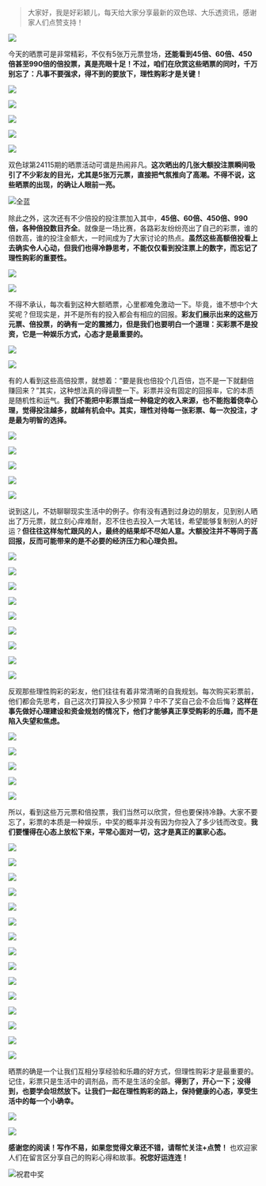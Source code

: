 > 大家好，我是好彩颖儿，每天给大家分享最新的双色球、大乐透资讯，感谢家人们点赞支持！

![](https://cdn.jsdelivr.net/gh/wangwenjie1314/PicCDN/2024-7-11/1720660897499-image.png)


今天的晒票可是非常精彩，不仅有5张万元票登场，**还能看到45倍、60倍、450倍甚至990倍的倍投票，真是亮眼十足！不过，咱们在欣赏这些晒票的同时，千万别忘了：凡事不要强求，得不到的要放下，理性购彩才是关键！**


![](https://cdn.jsdelivr.net/gh/wangwenjie1314/PicCDN/2024-10-8/1728370869864-image.png)


![](https://cdn.jsdelivr.net/gh/wangwenjie1314/PicCDN/2024-10-8/1728370944642-image.png)

![](https://cdn.jsdelivr.net/gh/wangwenjie1314/PicCDN/2024-10-8/1728370878217-image.png)


![](https://cdn.jsdelivr.net/gh/wangwenjie1314/PicCDN/2024-10-8/1728371026035-image.png)


![](https://cdn.jsdelivr.net/gh/wangwenjie1314/PicCDN/2024-10-8/1728371068774-image.png)



双色球第24115期的晒票活动可谓是热闹非凡。**这次晒出的几张大额投注票瞬间吸引了不少彩友的目光，尤其是5张万元票，直接把气氛推向了高潮。不得不说，这些晒票的出现，的确让人眼前一亮。**


![全蓝](https://cdn.jsdelivr.net/gh/wangwenjie1314/PicCDN/2024-10-8/1728371438285-image.png)


除此之外，这次还有不少倍投的投注票加入其中，**45倍、60倍、450倍、990倍，各种倍投数目齐全**。就像是一场比赛，各路彩友纷纷亮出了自己的彩票，谁的倍数高，谁的投注金额大，一时间成为了大家讨论的热点。**虽然这些高额倍投看上去确实令人心动，但我们也得冷静思考，不能仅仅看到投注票上的数字，而忘记了理性购彩的重要性。**

![](https://cdn.jsdelivr.net/gh/wangwenjie1314/PicCDN/2024-10-8/1728371091470-image.png)

![](https://cdn.jsdelivr.net/gh/wangwenjie1314/PicCDN/2024-10-8/1728371084910-image.png)



不得不承认，每次看到这种大额晒票，心里都难免激动一下。毕竟，谁不想中个大奖呢？但现实是，并不是所有的投入都会有相应的回报。**彩友们展示出来的这些万元票、倍投票，的确有一定的震撼力，但是我们也要明白一个道理：买彩票不是投资，它是一种娱乐方式，心态才是最重要的。**


![](https://cdn.jsdelivr.net/gh/wangwenjie1314/PicCDN/2024-10-8/1728371108066-image.png)

![](https://cdn.jsdelivr.net/gh/wangwenjie1314/PicCDN/2024-10-8/1728371101265-image.png)


有的人看到这些高倍投票，就想着：“要是我也倍投个几百倍，岂不是一下就翻倍赚回来？”其实，这种想法真的得调整一下。彩票并没有固定的回报率，它的本质是随机性和运气。**我们不能把中彩票当成一种稳定的收入来源，也不能抱着侥幸心理，觉得投注越多，就越有机会中。其实，理性对待每一张彩票、每一次投注，才是最为明智的选择。**

![](https://cdn.jsdelivr.net/gh/wangwenjie1314/PicCDN/2024-10-8/1728371126054-image.png)

![](https://cdn.jsdelivr.net/gh/wangwenjie1314/PicCDN/2024-10-8/1728371118469-image.png)

![](https://cdn.jsdelivr.net/gh/wangwenjie1314/PicCDN/2024-10-8/1728371141327-image.png)

![](https://cdn.jsdelivr.net/gh/wangwenjie1314/PicCDN/2024-10-8/1728371134880-image.png)

![](https://cdn.jsdelivr.net/gh/wangwenjie1314/PicCDN/2024-10-8/1728371149679-image.png)


说到这儿，不妨聊聊现实生活中的例子。你有没有遇到过身边的朋友，见到别人晒出了万元票，就立刻心痒难耐，忍不住也去投入一大笔钱，希望能够复制别人的好运？**但往往这样匆忙跟风的人，最终的结果却不尽如人意。大额投注并不等同于高回报，反而可能带来的是不必要的经济压力和心理负担。**


![](https://cdn.jsdelivr.net/gh/wangwenjie1314/PicCDN/2024-10-8/1728371175414-image.png)

![](https://cdn.jsdelivr.net/gh/wangwenjie1314/PicCDN/2024-10-8/1728371168369-image.png)

![](https://cdn.jsdelivr.net/gh/wangwenjie1314/PicCDN/2024-10-8/1728371211285-image.png)

![](https://cdn.jsdelivr.net/gh/wangwenjie1314/PicCDN/2024-10-8/1728371202878-image.png)

![](https://cdn.jsdelivr.net/gh/wangwenjie1314/PicCDN/2024-10-8/1728371196498-image.png)

![](https://cdn.jsdelivr.net/gh/wangwenjie1314/PicCDN/2024-10-8/1728371190473-image.png)


![](https://cdn.jsdelivr.net/gh/wangwenjie1314/PicCDN/2024-10-8/1728371223505-image.png)


![](https://cdn.jsdelivr.net/gh/wangwenjie1314/PicCDN/2024-10-8/1728371466069-image.png)


![](https://cdn.jsdelivr.net/gh/wangwenjie1314/PicCDN/2024-10-8/1728371477798-image.png)


反观那些理性购彩的彩友，他们往往有着非常清晰的自我规划。每次购买彩票前，他们都会先思考，自己这次打算投入多少预算？中不了奖自己会不会后悔？**这样在事先做好心理建设和资金规划的情况下，他们才能够真正享受购彩的乐趣，而不是陷入失望和焦虑。**


![](https://cdn.jsdelivr.net/gh/wangwenjie1314/PicCDN/2024-10-8/1728371255873-image.png)

![](https://cdn.jsdelivr.net/gh/wangwenjie1314/PicCDN/2024-10-8/1728371249805-image.png)


![](https://cdn.jsdelivr.net/gh/wangwenjie1314/PicCDN/2024-10-8/1728371157684-image.png)

![](https://cdn.jsdelivr.net/gh/wangwenjie1314/PicCDN/2024-10-8/1728371183273-image.png)


![](https://cdn.jsdelivr.net/gh/wangwenjie1314/PicCDN/2024-10-8/1728371231037-image.png)


所以，看到这些万元票和倍投票，我们当然可以欣赏，但也要保持冷静。大家不要忘了，彩票的本质是一种娱乐，中奖的概率并没有因为你投入了多少钱而改变。**我们要懂得在心态上放松下来，平常心面对一切，这才是真正的赢家心态。**


![](https://cdn.jsdelivr.net/gh/wangwenjie1314/PicCDN/2024-10-8/1728371274549-image.png)


![](https://cdn.jsdelivr.net/gh/wangwenjie1314/PicCDN/2024-10-8/1728371300511-image.png)

![](https://cdn.jsdelivr.net/gh/wangwenjie1314/PicCDN/2024-10-8/1728371308899-image.png)


![](https://cdn.jsdelivr.net/gh/wangwenjie1314/PicCDN/2024-10-8/1728371330505-image.png)


![](https://cdn.jsdelivr.net/gh/wangwenjie1314/PicCDN/2024-10-8/1728371265444-image.png)

![](https://cdn.jsdelivr.net/gh/wangwenjie1314/PicCDN/2024-10-8/1728371283357-image.png)


![](https://cdn.jsdelivr.net/gh/wangwenjie1314/PicCDN/2024-10-8/1728371338930-image.png)



![](https://cdn.jsdelivr.net/gh/wangwenjie1314/PicCDN/2024-10-8/1728371367779-image.png)

![](https://cdn.jsdelivr.net/gh/wangwenjie1314/PicCDN/2024-10-8/1728371359908-image.png)

![](https://cdn.jsdelivr.net/gh/wangwenjie1314/PicCDN/2024-10-8/1728371352317-image.png)


![](https://cdn.jsdelivr.net/gh/wangwenjie1314/PicCDN/2024-10-8/1728371375763-image.png)

![](https://cdn.jsdelivr.net/gh/wangwenjie1314/PicCDN/2024-10-8/1728371318763-image.png)


![](https://cdn.jsdelivr.net/gh/wangwenjie1314/PicCDN/2024-10-8/1728371559501-image.png)


![](https://cdn.jsdelivr.net/gh/wangwenjie1314/PicCDN/2024-10-8/1728371608445-image.png)


![](https://cdn.jsdelivr.net/gh/wangwenjie1314/PicCDN/2024-10-8/1728371739788-image.png)


晒票的确是一个让我们互相分享经验和乐趣的好方式，但理性购彩才是最重要的。记住，彩票只是生活中的调剂品，而不是生活的全部。**得到了，开心一下；没得到，也要学会坦然放下。让我们一起在理性购彩的路上，保持健康的心态，享受生活中的每一个小确幸。**


![](https://cdn.jsdelivr.net/gh/wangwenjie1314/PicCDN/2024-10-8/1728371544725-image.png)

![](https://cdn.jsdelivr.net/gh/wangwenjie1314/PicCDN/2024-10-8/1728371533514-image.png)


**感谢您的阅读！写作不易，如果您觉得文章还不错，请帮忙关注+点赞！** 也欢迎家人们在留言区分享自己的购彩心得和故事。**祝您好运连连！**

![祝君中奖](https://cdn.jsdelivr.net/gh/wangwenjie1314/PicCDN/2024-8-6/1722929150016-image.png)
